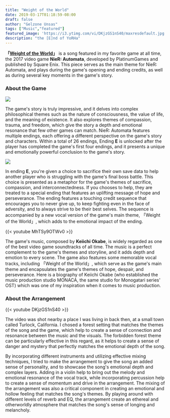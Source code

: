```yaml
---
title: "Weight of the World"
date: 2019-03-17T01:18:59-08:00
draft: false
author: "Gelzone Unsas"
tags: ["Music","featured"]
featured_image: 'https://i3.ytimg.com/vi/DKjzGS1nS40/maxresdefault.jpg'
description: "the [E]nd of YoRHa"
---
```


**「[Weight of the World](https://www.youtube.com/watch?v=DKjzGS1nS40)」** is a song featured in my favorite game at all time, the 2017 video game **NieR: Automata**, developed by PlatinumGames and published by Square Enix. This piece serves as the main theme for NieR: Automata, and plays during the game's opening and ending credits, as well as during several key moments in the game's story.<!--more-->

### About the Game

![](https://www.pockettactics.com/wp-content/sites/pockettactics/2022/06/nier-automata-wallpaper-clouds.jpg)

The game's story is truly impressive, and it delves into complex philosophical themes such as the nature of consciousness, the value of life, and the meaning of existence. It also explores themes of compassion, trauma, and freedom, which give the story a depth and emotional resonance that few other games can match. NieR: Automata features multiple endings, each offering a different perspective on the game's story and characters. Within a total of 26 endings, Ending **E** is unlocked after the player has completed the game's first four endings, and it presents a unique and emotionally powerful conclusion to the game's story.

![](https://thumbs.gfycat.com/FavoritePointlessDragonfly-size_restricted.gif)

In ending **E**, you're given a choice to sacrifice their own save data to help another player who is struggling with the game's final boss battle. This choice is presented as a metaphor for the game's themes of sacrifice, compassion, and interconnectedness. If you chooses to help, they are treated to a special ending that features an uplifting message of hope and perseverance. The ending features a touching credit sequence that encourages you to never give up, to keep fighting even in the face of adversity, and to always strive to be their best selves. The sequence is accompanied by a new vocal version of the game's main theme, 「Weight of the World」, which adds to the emotional impact of the ending.

{{< youtube MhTSy9OTWv0 >}}

The game's music, composed by **Keiichi Okabe**, is widely regarded as one of the best video game soundtracks of all time. The music is a perfect complement to the game's themes and storyline, and it adds depth and emotion to every scene. The game also features some memorable vocal tracks, including 「Weight of the World」, which serve as the game's main theme and encapsulates the game's themes of hope, despair, and perseverance. Here is a biography of Keiichi Okabe (who established the music production studio MONACA, the same studio for Monogatari series' OST) which was one of my inspiration when it comes to music production.


### About the Arrangement

{{< youtube DKjzGS1nS40 >}}

The video was shot nearby a place I was living in back then, at a small town called Turlock, California. I chosed a forest setting that matches the themes of the song and the game, which help to create a sense of connection and resonance between the music and the visuals. The forbidden forest theme can be particularly effective in this regard, as it helps to create a sense of danger and mystery that perfectly matches the emotional depth of the song.

By incorporating different instruments and utilizing effective mixing techniques, I tried to make the arrangement to give the song an added sense of personality, and to showcase the song's emotional depth and complex layers. Adding in a violin help to bring out the melody and emotional resonance of the vocal track, while incorporating percussion help to create a sense of momentum and drive in the arrangement. The mixing of the arrangement was also a critical component in creating an emotional and hollow feeling that matches the song's themes.
By playing around with different levels of reverb and EQ, the arrangement create an ethereal and otherworldly atmosphere that matches the song's sense of longing and melancholy.
